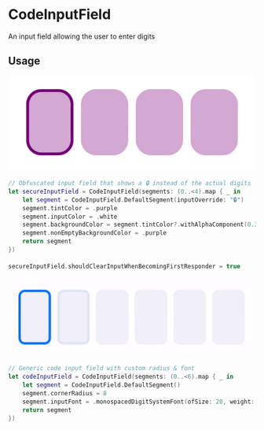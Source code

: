 # CodeInputField
An input field allowing the user to enter digits

## Usage
![Obfuscated Code Input Preview](https://github.com/goergisn/CodeInputField/blob/main/Resources/obfuscated_input.gif)

```Swift
// Obfuscated input field that shows a 🔒 instead of the actual digits
let secureInputField = CodeInputField(segments: (0..<4).map { _ in
    let segment = CodeInputField.DefaultSegment(inputOverride: "🔒")
    segment.tintColor = .purple
    segment.inputColor = .white
    segment.backgroundColor = segment.tintColor?.withAlphaComponent(0.3)
    segment.nonEmptyBackgroundColor = .purple
    return segment
})

secureInputField.shouldClearInputWhenBecomingFirstResponder = true
```
    
![Code Input Preview](https://github.com/goergisn/CodeInputField/blob/main/Resources/code_input.gif)
```Swift
// Generic code input field with custom radius & font
let codeInputField = CodeInputField(segments: (0..<6).map { _ in
    let segment = CodeInputField.DefaultSegment()
    segment.cornerRadius = 8
    segment.inputFont = .monospacedDigitSystemFont(ofSize: 20, weight: .black)
    return segment
})
```
